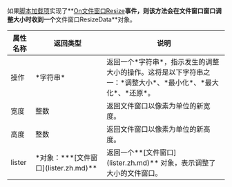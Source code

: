 如果[脚本加载项](/Manual/scripting/script_add-ins/README.zh.md)实现了**[On文件窗口Resize](../scripting_events/onlisterresize.zh.md)**事件，则该方法会在文件窗口窗口调整大小时收到一个**文件窗口ResizeData**对象。

<table>
<thead>
<tr>
<th>属性名称</th>
<th>返回类型</th>
<th>说明
</th>
</tr>
</thead>
<tbody>
<tr>
<td>
操作</td>
<td>
*字符串*</td>
<td>
返回一个*字符串*，指示发生的调整大小的操作。这将是以下字符串之一：*调整大小*、*最小化*、*最大化*、*还原*。
</td>
</tr>
<tr>
<td>
宽度</td>
<td>
整数</td>
<td>
返回文件窗口以像素为单位的新宽度。
</td>
</tr>
<tr>
<td>
高度</td>
<td>
整数</td>
<td>
返回文件窗口以像素为单位的新高度。
</td>
</tr>
<tr>
<td>
lister</td>
<td>
*对象：***[文件窗口](lister.zh.md)**</td>
<td>
返回一个**[文件窗口](lister.zh.md)** 对象，表示调整了大小的文件窗口。
</td>
</tr>
</tbody>
</table>